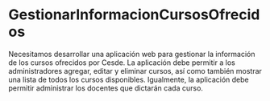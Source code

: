 # GestionarInformacionCursosOfrecidos
Necesitamos desarrollar una aplicación web para gestionar la información de los cursos ofrecidos por Cesde. La aplicación debe permitir a los administradores agregar, editar y eliminar cursos, así como también mostrar una lista de todos los cursos disponibles. Igualmente, la aplicación debe permitir administrar los docentes que dictarán cada curso.
